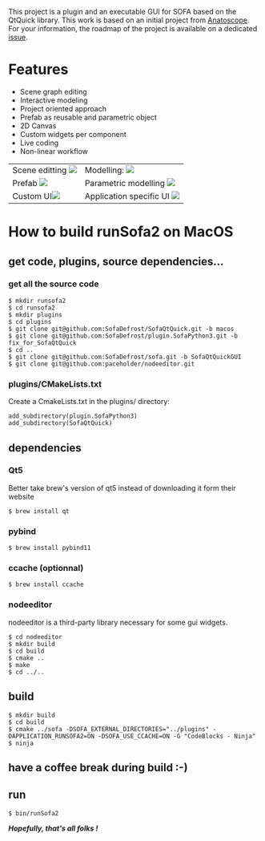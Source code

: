 This project is a plugin and an executable GUI for SOFA based on the QtQuick library. This work is based on an initial project from [Anatoscope](www.anatoscope.com). For your information, the roadmap of the project is available on a dedicated [issue](https://github.com/sofa-framework/SofaQtQuick/issues/1).

# Features 
- Scene graph editing
- Interactive modeling
- Project oriented approach
- Prefab as reusable and parametric object
- 2D Canvas
- Custom widgets per component
- Live coding
- Non-linear workflow

<table>
  <tr>
    <td>Scene editting <a href="https://www.youtube.com/watch?v=IGsgy_pQhb8"><img src="https://img.youtube.com/vi/IGsgy_pQhb8/maxresdefault.jpg"></a> </td>
    <td>Modelling: <a href="https://www.youtube.com/watch?v=9nY6zj3iXXw"><img src="https://img.youtube.com/vi/9nY6zj3iXXw/0.jpg"></a> </td>
 </tr>
 <tr>
    <td>Prefab <a href="https://www.youtube.com/watch?v=K_buPD9uhos"><img src="https://img.youtube.com/vi/K_buPD9uhos/maxresdefault.jpg"></a> </td>
    <td>Parametric modelling <a href="https://www.youtube.com/watch?v=668z91Nj_80"><img src="https://img.youtube.com/vi/668z91Nj_80/maxresdefault.jpg"></a> </td>
 </tr>
 <tr>
    <td>Custom UI<a href="https://www.youtube.com/watch?v=9aTIHwENGaM"><img src="https://img.youtube.com/vi/9aTIHwENGaM/maxresdefault.jpg"></a> </td>
    <td>Application specific UI <a href="https://www.youtube.com/watch?v=btkhY6d7hpY"><img src="https://img.youtube.com/vi/btkhY6d7hpY/maxresdefault.jpg"></a> </td>
 </tr>
</table>


# How to build runSofa2 on MacOS

## get code, plugins, source dependencies...

### get all the source code
```
$ mkdir runsofa2
$ cd runsofa2
$ mkdir plugins
$ cd plugins
$ git clone git@github.com:SofaDefrost/SofaQtQuick.git -b macos
$ git clone git@github.com:SofaDefrost/plugin.SofaPython3.git -b fix_for_SofaQtQuick
$ cd ..
$ git clone git@github.com:SofaDefrost/sofa.git -b SofaQtQuickGUI
$ git clone git@github.com:paceholder/nodeeditor.git
```

### plugins/CMakeLists.txt

Create a CmakeLists.txt in the plugins/ directory:

```
add_subdirectory(plugin.SofaPython3)
add_subdirectory(SofaQtQuick)
```

## dependencies

### Qt5

Better take brew's version of qt5 instead of downloading it form their website

```
$ brew install qt
```
### pybind

```
$ brew install pybind11
```
### ccache (optionnal)

```
$ brew install ccache
```

### nodeeditor

nodeeditor is a third-party library necessary for some gui widgets.

```
$ cd nodeeditor
$ mkdir build
$ cd build
$ cmake ..
$ make
$ cd ../..
```

## build

```
$ mkdir build
$ cd build
$ cmake ../sofa -DSOFA_EXTERNAL_DIRECTORIES="../plugins" -DAPPLICATION_RUNSOFA2=ON -DSOFA_USE_CCACHE=ON -G "CodeBlocks - Ninja"
$ ninja
```

## have a coffee break during build :-)

## run

```
$ bin/runSofa2
```


***Hopefully, that's all folks !***
